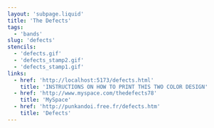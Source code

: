 ```yaml
---
layout: 'subpage.liquid'
title: 'The Defects'
tags:
  - 'bands'
slug: 'defects'
stencils:
  - 'defects.gif'
  - 'defects_stamp2.gif'
  - 'defects_stamp1.gif'
links:
  - href: 'http://localhost:5173/defects.html'
    title: 'INSTRUCTIONS ON HOW TO PRINT THIS TWO COLOR DESIGN'
  - href: 'http://www.myspace.com/thedefects78'
    title: 'MySpace'
  - href: 'http://punkandoi.free.fr/defects.htm'
    title: 'Defects'
---
```

